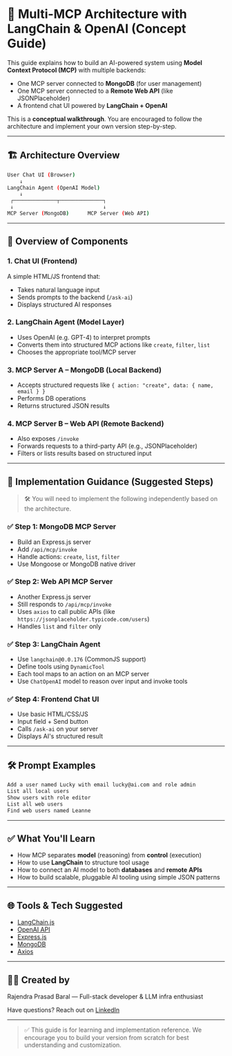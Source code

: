 # 🧠 Multi-MCP Architecture with LangChain & OpenAI (Concept Guide)

This guide explains how to build an AI-powered system using **Model Context Protocol (MCP)** with multiple backends:

- One MCP server connected to **MongoDB** (for user management)
- One MCP server connected to a **Remote Web API** (like JSONPlaceholder)
- A frontend chat UI powered by **LangChain + OpenAI**

This is a **conceptual walkthrough**. You are encouraged to follow the architecture and implement your own version step-by-step.

---

## 🏗️ Architecture Overview

```bash
User Chat UI (Browser)
    ↓
LangChain Agent (OpenAI Model)
    ↓
 ┌──────────────┬──────────────┐
 ↓                             ↓
MCP Server (MongoDB)      MCP Server (Web API)
```

---

## 📘 Overview of Components

### 1. Chat UI (Frontend)
A simple HTML/JS frontend that:
- Takes natural language input
- Sends prompts to the backend (`/ask-ai`)
- Displays structured AI responses

### 2. LangChain Agent (Model Layer)
- Uses OpenAI (e.g. GPT-4) to interpret prompts
- Converts them into structured MCP actions like `create`, `filter`, `list`
- Chooses the appropriate tool/MCP server

### 3. MCP Server A – MongoDB (Local Backend)
- Accepts structured requests like `{ action: "create", data: { name, email } }`
- Performs DB operations
- Returns structured JSON results

### 4. MCP Server B – Web API (Remote Backend)
- Also exposes `/invoke`
- Forwards requests to a third-party API (e.g., JSONPlaceholder)
- Filters or lists results based on structured input

---

## 🔧 Implementation Guidance (Suggested Steps)

> 🛠 You will need to implement the following independently based on the architecture.

### ✅ Step 1: MongoDB MCP Server
- Build an Express.js server
- Add `/api/mcp/invoke`
- Handle actions: `create`, `list`, `filter`
- Use Mongoose or MongoDB native driver

### ✅ Step 2: Web API MCP Server
- Another Express.js server
- Still responds to `/api/mcp/invoke`
- Uses `axios` to call public APIs (like `https://jsonplaceholder.typicode.com/users`)
- Handles `list` and `filter` only

### ✅ Step 3: LangChain Agent
- Use `langchain@0.0.176` (CommonJS support)
- Define tools using `DynamicTool`
- Each tool maps to an action on an MCP server
- Use `ChatOpenAI` model to reason over input and invoke tools

### ✅ Step 4: Frontend Chat UI
- Use basic HTML/CSS/JS
- Input field + Send button
- Calls `/ask-ai` on your server
- Displays AI's structured result

---

## 🛠 Prompt Examples

```txt
Add a user named Lucky with email lucky@ai.com and role admin
List all local users
Show users with role editor
List all web users
Find web users named Leanne
```

---

## ✅ What You'll Learn

- How MCP separates **model** (reasoning) from **control** (execution)
- How to use **LangChain** to structure tool usage
- How to connect an AI model to both **databases** and **remote APIs**
- How to build scalable, pluggable AI tooling using simple JSON patterns

---

## 🌐 Tools & Tech Suggested

- [LangChain.js](https://js.langchain.com)
- [OpenAI API](https://platform.openai.com)
- [Express.js](https://expressjs.com)
- [MongoDB](https://www.mongodb.com)
- [Axios](https://axios-http.com)

---

## 🧙‍♂️ Created by
Rajendra Prasad Baral — Full-stack developer & LLM infra enthusiast

Have questions? Reach out on [LinkedIn](https://www.linkedin.com/in/rajendra13/)

---

> ✅ This guide is for learning and implementation reference. We encourage you to build your version from scratch for best understanding and customization.

